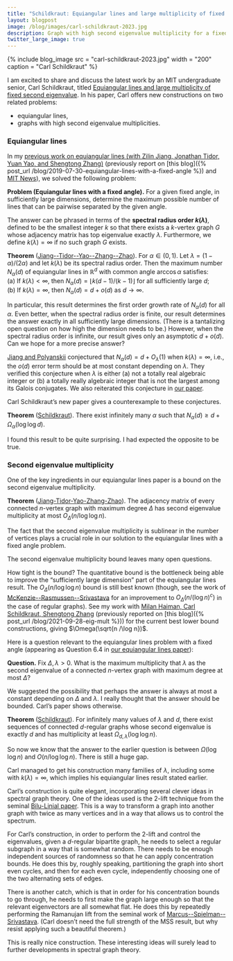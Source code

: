 ```yaml
---
title: "Schildkraut: Equiangular lines and large multiplicity of fixed second eigenvalue"
layout: blogpost
image: /blog/images/carl-schildkraut-2023.jpg
description: Graph with high second eigenvalue multiplicity for a fixed eigenvalue
twitter_large_image: true
---
```


{% include blog_image
    src = "carl-schildkraut-2023.jpg"
    width = "200"
    caption = "Carl Schildkraut"
%}


 
I am excited to share and discuss the latest work by an MIT undergraduate senior, Carl Schildkraut, titled [Equiangular lines and large multiplicity of fixed second eigenvalue](https://arxiv.org/abs/2302.12230). In his paper, Carl offers new constructions on two related problems:
* equiangular lines,
* graphs with high second eigenvalue multiplicities.

### Equiangular lines 

In my [previous work on equiangular lines (with Zilin Jiang, Jonathan Tidor, Yuan Yao, and Shengtong Zhang)](https://mathscinet.ams.org/mathscinet-getitem?mr=4334975) (previously report on [this blog]({% post_url /blog/2019-07-30-equiangular-lines-with-a-fixed-angle %}) and [MIT News](https://news.mit.edu/2021/mathematicians-solve-old-geometry-problem-equiangular-lines-1004)), we solved the following problem:

**Problem (Equiangular lines with a fixed angle).** For a given fixed angle, in sufficiently large dimensions, determine the maximum possible number of lines that can be pairwise separated by the given angle.

The answer can be phrased in terms of the **spectral radius order $k(\lambda)$**, defined to be the smallest integer $k$ so that there exists a $k$-vertex graph $G$ whose adjacency matrix has top eigenvalue exactly $\lambda$. Furthermore, we define $k(\lambda) = \infty$ if no such graph $G$ exists.

**Theorem** ([Jiang--Tidor--Yao--Zhang--Zhao](https://mathscinet.ams.org/mathscinet-getitem?mr=4334975)). For $\alpha \in (0,1)$. Let $\lambda = (1-\alpha)/(2\alpha)$ and let $k(\lambda)$ be its spectral radius order. Then the maximum number $N_\alpha(d)$ of equiangular lines in $\mathbb{R}^d$ with common angle $\arccos \alpha$ satisfies:  
(a) If $k(\lambda) < \infty$, then $N_\alpha(d) = \lfloor k(d-1) / (k-1) \rfloor$ for all sufficiently large $d$;  
(b) If $k(\lambda) = \infty$, then $N_\alpha(d) = d + o(d)$ as $d \to \infty$.

In particular, this result determines the first order growth rate of $N_\alpha(d)$ for all $\alpha$. Even better, when the spectral radius order is finite, our result determines the answer exactly in all sufficiently large dimensions. (There is a tantalizing open question on how high the dimension needs to be.) However, when the spectral radius order is infinite, our result gives only an asymptotic $d + o(d)$. Can we hope for a more precise answer?

[Jiang and Polyanskii](https://mathscinet.ams.org/mathscinet-getitem?mr=4093893) conjectured that $N_\alpha(d) = d + O_\lambda(1)$ when $k(\lambda) = \infty$, i.e., the $o(d)$ error term should be at most constant depending on $\lambda$. They verified this conjecture when $\lambda$ is either (a) not a totally real algebraic integer or (b) a totally really algebraic integer that is not the largest among its Galois conjugates. We also reiterated this conjecture in [our paper](https://arxiv.org/abs/1907.12466).

Carl Schildkraut’s new paper gives a counterexample to these conjectures.

**Theorem** ([Schildkraut](https://arxiv.org/abs/2302.12230)). There exist infinitely many $\alpha$ such that $N_{\alpha}(d) \ge d + \Omega_\alpha(\log \log d)$.

I found this result to be quite surprising. I had expected the opposite to be true.

### Second eigenvalue multiplicity

One of the key ingredients in our equiangular lines paper is a bound on the second eigenvalue multiplicity.

**Theorem** ([Jiang-Tidor-Yao-Zhang-Zhao](https://mathscinet.ams.org/mathscinet-getitem?mr=4334975)). The adjacency matrix of every connected $n$-vertex graph with maximum degree $\Delta$ has second eigenvalue multiplicity at most $O_\Delta(n/\log \log n)$.

The fact that the second eigenvalue multiplicity is sublinear in the number of vertices plays a crucial role in our solution to the equiangular lines with a fixed angle problem.

The second eigenvalue multiplicity bound leaves many open questions. 

How tight is the bound? The quantitative bound is the bottleneck being able to improve the “sufficiently large dimension” part of the equiangular lines result. The $O_\Delta(n/\log\log n)$ bound is still best known (though, see the work of [McKenzie--Rasmussen--Srivastava](https://mathscinet.ams.org/mathscinet-getitem?mr=4398851) for an improvement to $O_\Delta(n/(\log n)^c)$ in the case of regular graphs). See my work with [Milan Haiman, Carl Schildkraut, Shengtong Zhang](https://mathscinet.ams.org/mathscinet-getitem?mr=4499595) (previously reported on [this blog]({% post_url /blog/2021-09-28-eig-mult %})) for the current best lower bound constructions, giving $\Omega(\sqrt{n /\log n})$.

Here is a question relevant to the equiangular lines problem with a fixed angle (appearing as Question 6.4 in [our equiangular lines paper](https://arxiv.org/abs/1907.12466)):

**Question.** Fix $\Delta, \lambda >0$. What is the maximum multiplicity that $\lambda$ as the second eigenvalue of a connected $n$-vertex graph with maximum degree at most $\Delta$?

We suggested the possibility that perhaps the answer is always at most a constant depending on $\Delta$ and $\lambda$. I really thought that the answer should be bounded. Carl’s paper shows otherwise.

**Theorem** ([Schildkraut](https://arxiv.org/abs/2302.12230)). For infinitely many values of $\lambda$ and $d$, there exist sequences of connected $d$-regular graphs whose second eigenvalue is exactly $d$ and has multiplicity at least $\Omega_{d, \lambda}(\log \log n)$.

So now we know that the answer to the earlier question is between $\Omega(\log\log n)$ and $O(n/\log \log n)$. There is still a huge gap.

Carl managed to get his construction many families of $\lambda$, including some with $k(\lambda) = \infty$, which implies his equiangular lines result stated earlier.

Carl’s construction is quite elegant, incorporating several clever ideas in spectral graph theory. One of the ideas used is the 2-lift technique from the seminal [Bilu-Linial paper](https://mathscinet.ams.org/mathscinet-getitem?mr=2279667). This is a way to transform a graph into another graph with twice as many vertices and in a way that allows us to control the spectrum. 

For Carl’s construction, in order to perform the 2-lift and control the eigenvalues, given a $d$-regular bipartite graph, he needs to select a regular subgraph in a way that is somewhat random. There needs to be enough independent sources of randomness so that he can apply concentration bounds. He does this by, roughly speaking, partitioning the graph into short even cycles, and then for each even cycle, independently choosing one of the two alternating sets of edges.

There is another catch, which is that in order for his concentration bounds to go through, he needs to first make the graph large enough so that the relevant eigenvectors are all somewhat flat. He does this by repeatedly performing the Ramanujan lift from the seminal work of [Marcus--Spielman--Srivastava](https://mathscinet.ams.org/mathscinet-getitem?mr=3374962). (Carl doesn’t need the full strength of the MSS result, but why resist applying such a beautiful theorem.)

This is really nice construction. These interesting ideas will surely lead to further developments in spectral graph theory.
